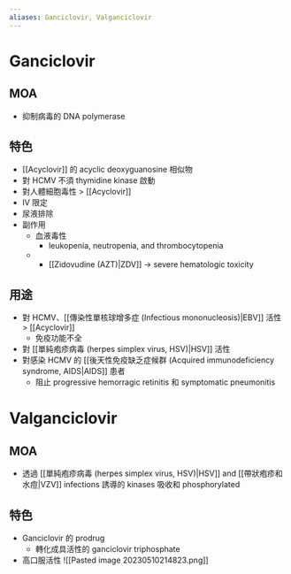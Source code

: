 ```yaml
---
aliases: Ganciclovir, Valganciclovir
---
```

# Ganciclovir
## MOA
- 抑制病毒的 DNA polymerase
## 特色
- [[Acyclovir]] 的 acyclic deoxyguanosine 相似物
- 對 HCMV 不須 thymidine kinase 啟動
- 對人體細胞毒性 > [[Acyclovir]] 
- IV 限定
- 尿液排除
- 副作用
	- 血液毒性
		- leukopenia, neutropenia, and thrombocytopenia
	- + [[Zidovudine (AZT)|ZDV]] $\rightarrow$ severe hematologic toxicity
## 用途
- 對 HCMV、[[傳染性單核球增多症 (Infectious mononucleosis)|EBV]] 活性 > [[Acyclovir]] 
	- 免疫功能不全
- 對 [[單純疱疹病毒 (herpes simplex virus, HSV)|HSV]] 活性
- 對感染 HCMV 的 [[後天性免疫缺乏症候群 (Acquired  immunodeficiency syndrome, AIDS|AIDS]] 患者
	- 阻止 progressive hemorragic retinitis 和 symptomatic pneumonitis
# Valganciclovir
## MOA
- 透過 [[單純疱疹病毒 (herpes simplex virus, HSV)|HSV]] and [[帶狀疱疹和水痘|VZV]] infections 誘導的 kinases 吸收和 phosphorylated
## 特色
- Ganciclovir 的 prodrug
	- 轉化成具活性的 ganciclovir triphosphate
- 高口服活性
![[Pasted image 20230510214823.png]]